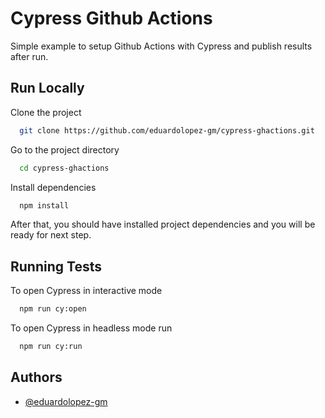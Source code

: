 
# Cypress Github Actions 

Simple example to setup Github Actions with Cypress and publish results after run.



## Run Locally

Clone the project

```bash
  git clone https://github.com/eduardolopez-gm/cypress-ghactions.git
```

Go to the project directory

```bash
  cd cypress-ghactions
```

Install dependencies

```bash
  npm install
```

After that, you should have installed project dependencies and you will be ready for next step.

## Running Tests

To open Cypress in interactive mode 
```bash
  npm run cy:open
```
To open Cypress in headless mode run 
```bash
  npm run cy:run 
```

## Authors

- [@eduardolopez-gm](https://github.com/eduardolopez-gm)


